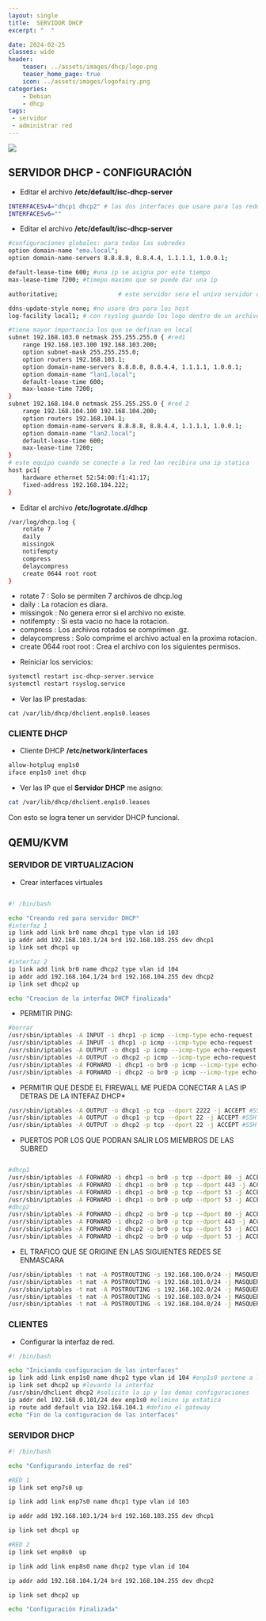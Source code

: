 ```yaml
---
layout: single
title:  SERVIDOR DHCP
excerpt: "  "

date: 2024-02-25
classes: wide
header:
    teaser: ../assets/images/dhcp/logo.png
    teaser_home_page: true
    icon: ../assets/images/logofairy.png
categories:
    - Debian
    - dhcp
tags:
 - servidor
 - administrar red
---
```


![](../assets/images/dhcp/wallpapers.jpg)

## SERVIDOR DHCP - CONFIGURACIÓN 

- Editar el archivo __/etc/default/isc-dhcp-server__ 

```bash
INTERFACESv4="dhcp1 dhcp2" # las dos interfaces que usare para las redes
INTERFACESv6=""

```
[](../assets/images/dhcp/default_dhcp.png)

- Editar el archivo __/etc/default/isc-dhcp-server__

```bash
#configuraciones globales: para todas las subredes
option domain-name "ema.local";
option domain-name-servers 8.8.8.8, 8.8.4.4, 1.1.1.1, 1.0.0.1;

default-lease-time 600; #una ip se asigna por este tiempo 
max-lease-time 7200; #timepo maximo que se puede dar una ip 

authoritative;                 # este servidor sera el univo servidor dhcp de la red 

ddns-update-style none; #no usare dns para los host 
log-facility local1; # con rsyslog guardo los logo dentro de un archivo diferente a syslog

#tiene mayor importancia los que se definan en local
subnet 192.168.103.0 netmask 255.255.255.0 { #red1
    range 192.168.103.100 192.168.103.200;
    option subnet-mask 255.255.255.0; 
    option routers 192.168.103.1;
    option domain-name-servers 8.8.8.8, 8.8.4.4, 1.1.1.1, 1.0.0.1;
    option domain-name "lan1.local";
    default-lease-time 600;   
    max-lease-time 7200;     
}
subnet 192.168.104.0 netmask 255.255.255.0 { #red 2
    range 192.168.104.100 192.168.104.200;
    option routers 192.168.104.1;
    option domain-name-servers 8.8.8.8, 8.8.4.4, 1.1.1.1, 1.0.0.1;
    option domain-name "lan2.local";
    default-lease-time 600;    
    max-lease-time 7200;        
}
# este equipo cuando se conecte a la red lan recibira una ip statica
host pc1{
	hardware ethernet 52:54:00:f1:41:17;
	fixed-address 192.168.104.222;
}

```
[](../assets/images/dhcp/dhcpd.png)

- Editar el archivo __/etc/logrotate.d/dhcp__ 

```bash
/var/log/dhcp.log {
    rotate 7
    daily
    missingok 
    notifempty
    compress 
    delaycompress
    create 0644 root root  
}
```

 * rotate 7 : Solo se permiten 7 archivos de dhcp.log 
 * daily : La rotacion es diara.
 * missingok : No genera error si el archivo no existe.
 * notifempty : Si esta vacio no hace la rotacion.
 * compress : Los archivos rotados se comprimen .gz.
 * delaycompress : Solo comprime el archivo actual en la proxima rotacion.
 * create 0644 root root  : Crea el archivo con los siguientes permisos.


[](../assets/images/dhcp/rsyslog.png)

- Reiniciar los servicios:
```bash 
systemctl restart isc-dhcp-server.service 
systemctl restart rsyslog.service

```

- Ver las IP prestadas: 

```
cat /var/lib/dhcp/dhclient.enp1s0.leases

```

[](../assets/images/dhcp/servidor_ip.png)

### CLIENTE DHCP 

- Cliente DHCP __/etc/network/interfaces__

```bash
allow-hotplug enp1s0
iface enp1s0 inet dhcp

```
[](../assets/images/dhcp/clientes-red.png)



- Ver las IP que el **Servidor DHCP** me asigno:

```bash
cat /var/lib/dhcp/dhclient.enp1s0.leases

```



Con esto se logra tener un servidor DHCP funcional.




## QEMU/KVM


### SERVIDOR DE VIRTUALIZACION

- Crear interfaces virtuales
```bash

#! /bin/bash

echo "Creando red para servidor DHCP"
#interfaz 1
ip link add link br0 name dhcp1 type vlan id 103
ip addr add 192.168.103.1/24 brd 192.168.103.255 dev dhcp1
ip link set dhcp1 up

#interfaz 2
ip link add link br0 name dhcp2 type vlan id 104
ip addr add 192.168.104.1/24 brd 192.168.104.255 dev dhcp2
ip link set dhcp2 up

echo "Creacion de la interfaz DHCP finalizada"

```
- PERMITIR PING: 

```bash 
#borrar
/usr/sbin/iptables -A INPUT -i dhcp1 -p icmp --icmp-type echo-request -j ACCEPT #PING
/usr/sbin/iptables -A INPUT -i dhcp1 -p icmp --icmp-type echo-request -j ACCEPT #PING
/usr/sbin/iptables -A OUTPUT -o dhcp1 -p icmp --icmp-type echo-request -j ACCEPT #PING
/usr/sbin/iptables -A OUTPUT -o dhcp2 -p icmp --icmp-type echo-request -j ACCEPT #PING
/usr/sbin/iptables -A FORWARD -i dhcp1 -o br0 -p icmp --icmp-type echo-request -j ACCEPT #PING
/usr/sbin/iptables -A FORWARD -i dhcp2 -o br0 -p icmp --icmp-type echo-request -j ACCEPT #PING

```
- PERMITIR QUE DESDE EL FIREWALL ME PUEDA CONECTAR A LAS IP DETRAS DE LA INTEFAZ DHCP*

```bash 
/usr/sbin/iptables -A OUTPUT -o dhcp1 -p tcp --dport 2222 -j ACCEPT #SSH
/usr/sbin/iptables -A OUTPUT -o dhcp1 -p tcp --dport 22 -j ACCEPT #SSH
/usr/sbin/iptables -A OUTPUT -o dhcp2 -p tcp --dport 22 -j ACCEPT #SSH

```

- PUERTOS POR LOS QUE PODRAN SALIR LOS MIEMBROS DE LAS SUBRED 

```bash

#dhcp1
/usr/sbin/iptables -A FORWARD -i dhcp1 -o br0 -p tcp --dport 80 -j ACCEPT
/usr/sbin/iptables -A FORWARD -i dhcp1 -o br0 -p tcp --dport 443 -j ACCEPT
/usr/sbin/iptables -A FORWARD -i dhcp1 -o br0 -p tcp --dport 53 -j ACCEPT
/usr/sbin/iptables -A FORWARD -i dhcp1 -o br0 -p udp --dport 53 -j ACCEPT
#dhcp2
/usr/sbin/iptables -A FORWARD -i dhcp2 -o br0 -p tcp --dport 80 -j ACCEPT
/usr/sbin/iptables -A FORWARD -i dhcp2 -o br0 -p tcp --dport 443 -j ACCEPT
/usr/sbin/iptables -A FORWARD -i dhcp2 -o br0 -p tcp --dport 53 -j ACCEPT
/usr/sbin/iptables -A FORWARD -i dhcp2 -o br0 -p udp --dport 53 -j ACCEPT

```

- EL TRAFICO QUE SE ORIGINE EN LAS SIGUIENTES REDES SE ENMASCARA 

```bash
/usr/sbin/iptables -t nat -A POSTROUTING -s 192.168.100.0/24 -j MASQUERADE 
/usr/sbin/iptables -t nat -A POSTROUTING -s 192.168.101.0/24 -j MASQUERADE 
/usr/sbin/iptables -t nat -A POSTROUTING -s 192.168.102.0/24 -j MASQUERADE
/usr/sbin/iptables -t nat -A POSTROUTING -s 192.168.103.0/24 -j MASQUERADE
/usr/sbin/iptables -t nat -A POSTROUTING -s 192.168.104.0/24 -j MASQUERADE 

```


### CLIENTES

- Configurar la interfaz de red.

```bash 
#! /bin/bash

echo "Iniciando configuracion de las interfaces"
ip link add link enp1s0 name dhcp2 type vlan id 104 #enp1s0 pertene a la subred 104 (dhcp2)
ip link set dhcp2 up #levanto la interfaz
/usr/sbin/dhclient dhcp2 #solicito la ip y las demas configuraciones
ip addr del 192.168.0.101/24 dev enp1s0 #elimino ip estatica
ip route add default via 192.168.104.1 #defino el gateway
echo "Fin de la configuracion de las interfaces"

```

### SERVIDOR DHCP 


```bash
#! /bin/bash

echo "Configurando interfaz de red"

#RED 1
ip link set enp7s0 up

ip link add link enp7s0 name dhcp1 type vlan id 103

ip addr add 192.168.103.1/24 brd 192.168.103.255 dev dhcp1

ip link set dhcp1 up

#RED 2
ip link set enp8s0  up

ip link add link enp8s0 name dhcp2 type vlan id 104

ip addr add 192.168.104.1/24 brd 192.168.104.255 dev dhcp2

ip link set dhcp2 up

echo "Configuración Finalizada"

```
[](../assets/images/dhcp/server-dhcp.png)
